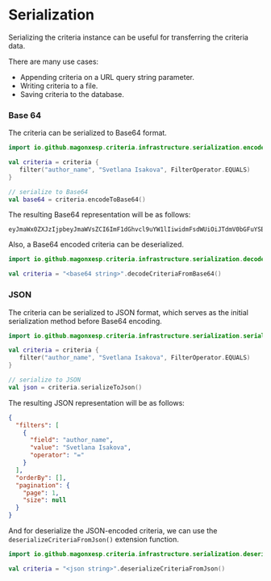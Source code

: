 # Serialization

Serializing the criteria instance can be useful for transferring the criteria data.

There are many use cases:

* Appending criteria on a URL query string parameter.
* Writing criteria to a file.
* Saving criteria to the database.

### Base 64

The criteria can be serialized to Base64 format.

```kotlin
import io.github.magonxesp.criteria.infrastructure.serialization.encodeToBase64

val criteria = criteria {
   filter("author_name", "Svetlana Isakova", FilterOperator.EQUALS)
}

// serialize to Base64
val base64 = criteria.encodeToBase64()
```

The resulting Base64 representation will be as follows:

```
eyJmaWx0ZXJzIjpbeyJmaWVsZCI6ImF1dGhvcl9uYW1lIiwidmFsdWUiOiJTdmV0bGFuYSBJc2Frb3ZhIiwib3BlcmF0b3IiOiI9In1dLCJvcmRlckJ5IjpbXSwicGFnaW5hdGlvbiI6eyJwYWdlIjoxLCJzaXplIjpudWxsfX0=
```

Also, a Base64 encoded criteria can be deserialized.

```kotlin
import io.github.magonxesp.criteria.infrastructure.serialization.decodeCriteriaFromBase64

val criteria = "<base64 string>".decodeCriteriaFromBase64()
```

### JSON

The criteria can be serialized to JSON format, which serves as the initial serialization method before Base64 encoding.

```kotlin
import io.github.magonxesp.criteria.infrastructure.serialization.serializeToJson

val criteria = criteria {
   filter("author_name", "Svetlana Isakova", FilterOperator.EQUALS)
}

// serialize to JSON
val json = criteria.serializeToJson()
```

The resulting JSON representation will be as follows:

```json
{
  "filters": [
    {
      "field": "author_name",
      "value": "Svetlana Isakova",
      "operator": "="
    }
  ],
  "orderBy": [],
  "pagination": {
    "page": 1,
    "size": null
  }
}
```

And for deserialize the JSON-encoded criteria, we can use the `deserializeCriteriaFromJson()` extension function.

```kotlin
import io.github.magonxesp.criteria.infrastructure.serialization.deserializeCriteriaFromJson

val criteria = "<json string>".deserializeCriteriaFromJson()
```
